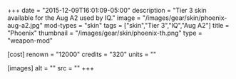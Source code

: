 +++
date = "2015-12-09T16:01:09-05:00"
description = "Tier 3 skin available for the Aug A2 used by IQ."
image = "/images/gear/skin/phoenix-aug-a2.jpg"
mod-types = "skin"
tags = ["skin","Tier 3","IQ","Aug A2"]
title = "Phoenix"
thumbnail = "/images/gear/skin/phoenix-th.png"
type = "weapon-mod"

[cost]
  renown = "12000"
  credits = "320"
  units = ""

[images]
  alt = ""
  src = ""
+++
